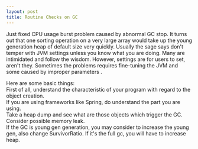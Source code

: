 ```yaml
---
layout: post
title: Routine Checks on GC
---
```


Just fixed CPU usage burst problem caused by abnormal GC stop. It turns out that one sorting operation on a very large array would take up the young generation heap of default size very quickly. Usually the sage says don't temper with JVM settings unless you know what you are doing. Many are intimidated and follow the wisdom. However, settings are for users to set, aren't they. Sometimes the problems requires fine-tuning the JVM and some caused by improper parameters . 
  
Here are some basic things:       
First of all, understand the characteristic of your program with regard to the object creation.  
If you are using frameworks like Spring, do understand the part you are using.  
Take a heap dump and see what are those objects which trigger the GC.  
Consider possible memory leak.  
If the GC is young gen generation, you may consider to increase the young gen, also change SurvivorRatio. If it's the full gc, you will have to increase heap.     



